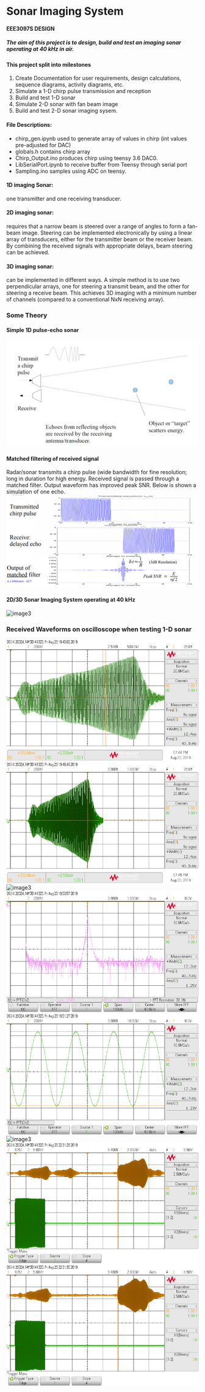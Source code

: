 # Sonar Imaging System 
#### EEE3097S DESIGN

##### The aim of this project is to design, build and test an imaging sonar operating at 40 kHz in air.

#### This project split into milestones
	
1. Create Documentation for user requirements, design calculations, sequence diagrams, activity diagrams, etc. 
2. Simulate a 1-D chirp pulse transmission and reception 
3. Build and test 1-D sonar
4. Simulate 2-D sonar with fan beam image
5. Build and test 2-D sonar imaging sysem.

#### File Descriptions:
 - chirp_gen.ipynb used to generate array of values in chirp (int values pre-adjusted for DAC) 
 - globals.h contains chirp array
 - Chirp_Output.ino produces chirp using teensy 3.6 DAC0. 
 - LibSerialPort.ipynb to receive buffer from Teensy through serial port
 - Sampling.ino samples using ADC on teensy.

#### 1D imaging Sonar: 
one transmitter and one receiving transducer.

#### 2D imaging sonar: 
requires that a narrow beam is steered over a range of
angles to form a fan-beam image. Steering can be implemented
electronically by using a linear array of transducers, either for the
transmitter beam or the receiver beam. By combining the received signals
with appropriate delays, beam steering can be achieved. 


#### 3D imaging sonar: 
can be implemented in different ways. A simple method
is to use two perpendicular arrays, one for steering a transmit beam, and the
other for steering a receive beam. This achieves 3D imaging with a
minimum number of channels (compared to a conventional NxN receiving
array).

### Some Theory

#### Simple 1D pulse-echo sonar
![image1](/Images/Image1.png)

#### Matched filtering of received signal 
Radar/sonar transmits a chirp pulse (wide bandwidth for fine resolution; long in
duration for high energy. Received signal is passed through a matched filter.
Output waveform has improved peak SNR. Below is shown a simulation of one
echo.
![image2](/Images/Image2.png)

#### 2D/3D Sonar Imaging System operating at 40 kHz
![image3](/Imagees/Image3.png)


### Received Waveforms on oscilloscope when testing 1-D sonar


![image1](/Images/scope_0.png)
![image2](/Images/scope_1.png)
![image3](/Imagees/scope_2.png)
![image1](/Images/scope_3.png)
![image2](/Images/scope_4.png)
![image3](/Imagees/scope_5.png)
![image1](/Images/scope_6.png)
![image2](/Images/scope_7.png)
